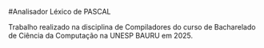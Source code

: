 #Analisador Léxico de PASCAL

Trabalho realizado na disciplina de Compiladores do curso de Bacharelado de Ciência da Computação na UNESP BAURU em 2025.
